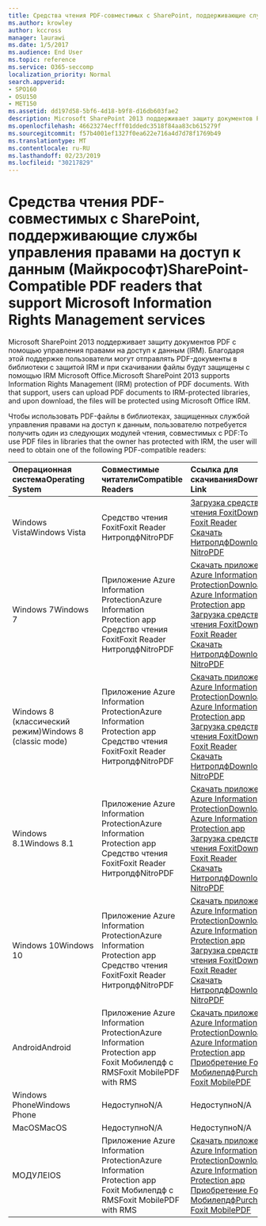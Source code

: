 ```yaml
---
title: Средства чтения PDF-совместимых с SharePoint, поддерживающие службы управления правами на доступ к данным (Майкрософт)
ms.author: krowley
author: kccross
manager: laurawi
ms.date: 1/5/2017
ms.audience: End User
ms.topic: reference
ms.service: O365-seccomp
localization_priority: Normal
search.appverid:
- SPO160
- OSU150
- MET150
ms.assetid: dd197d58-5bf6-4d18-b9f8-d16db603fae2
description: Microsoft SharePoint 2013 поддерживает защиту документов PDF с помощью управления правами на доступ к данным (IRM). Благодаря этой поддержке пользователи могут отправлять PDF-документы в библиотеки с защитой IRM и при скачивании файлы будут защищены с помощью IRM Microsoft Office.
ms.openlocfilehash: 46623274ecfff01ddedc3518f84aa83cb615279f
ms.sourcegitcommit: f57b4001ef1327f0ea622e716a4d7d78f1769b49
ms.translationtype: MT
ms.contentlocale: ru-RU
ms.lasthandoff: 02/23/2019
ms.locfileid: "30217829"
---
```

# <a name="sharepoint-compatible-pdf-readers-that-support-microsoft-information-rights-management-services"></a><span data-ttu-id="cca7b-104">Средства чтения PDF-совместимых с SharePoint, поддерживающие службы управления правами на доступ к данным (Майкрософт)</span><span class="sxs-lookup"><span data-stu-id="cca7b-104">SharePoint-Compatible PDF readers that support Microsoft Information Rights Management services</span></span>

<span data-ttu-id="cca7b-p102">Microsoft SharePoint 2013 поддерживает защиту документов PDF с помощью управления правами на доступ к данным (IRM). Благодаря этой поддержке пользователи могут отправлять PDF-документы в библиотеки с защитой IRM и при скачивании файлы будут защищены с помощью IRM Microsoft Office.</span><span class="sxs-lookup"><span data-stu-id="cca7b-p102">Microsoft SharePoint 2013 supports Information Rights Management (IRM) protection of PDF documents. With that support, users can upload PDF documents to IRM-protected libraries, and upon download, the files will be protected using Microsoft Office IRM.</span></span>
  
<span data-ttu-id="cca7b-107">Чтобы использовать PDF-файлы в библиотеках, защищенных службой управления правами на доступ к данным, пользователю потребуется получить один из следующих модулей чтения, совместимых с PDF:</span><span class="sxs-lookup"><span data-stu-id="cca7b-107">To use PDF files in libraries that the owner has protected with IRM, the user will need to obtain one of the following PDF-compatible readers:</span></span>
  
|<span data-ttu-id="cca7b-108">**Операционная система**</span><span class="sxs-lookup"><span data-stu-id="cca7b-108">**Operating System**</span></span>|<span data-ttu-id="cca7b-109">**Совместимые читатели**</span><span class="sxs-lookup"><span data-stu-id="cca7b-109">**Compatible Readers**</span></span>|<span data-ttu-id="cca7b-110">**Ссылка для скачивания**</span><span class="sxs-lookup"><span data-stu-id="cca7b-110">**Download Link**</span></span>|
|:-----|:-----|:-----|
|<span data-ttu-id="cca7b-111">Windows Vista</span><span class="sxs-lookup"><span data-stu-id="cca7b-111">Windows Vista</span></span>  <br/> |<span data-ttu-id="cca7b-112">Средство чтения Foxit</span><span class="sxs-lookup"><span data-stu-id="cca7b-112">Foxit Reader</span></span>  <br/> <span data-ttu-id="cca7b-113">Нитропдф</span><span class="sxs-lookup"><span data-stu-id="cca7b-113">NitroPDF</span></span>  <br/> |[<span data-ttu-id="cca7b-114">Загрузка средства чтения Foxit</span><span class="sxs-lookup"><span data-stu-id="cca7b-114">Download Foxit Reader</span></span>](https://go.microsoft.com/fwlink/?linkid=253210) <br/> [<span data-ttu-id="cca7b-115">Скачать Нитропдф</span><span class="sxs-lookup"><span data-stu-id="cca7b-115">Download NitroPDF</span></span>](https://www.gonitro.com/pdf-reader) <br/> |
|<span data-ttu-id="cca7b-116">Windows 7</span><span class="sxs-lookup"><span data-stu-id="cca7b-116">Windows 7</span></span>  <br/> |<span data-ttu-id="cca7b-117">Приложение Azure Information Protection</span><span class="sxs-lookup"><span data-stu-id="cca7b-117">Azure Information Protection app</span></span>  <br/> <span data-ttu-id="cca7b-118">Средство чтения Foxit</span><span class="sxs-lookup"><span data-stu-id="cca7b-118">Foxit Reader</span></span>  <br/> <span data-ttu-id="cca7b-119">Нитропдф</span><span class="sxs-lookup"><span data-stu-id="cca7b-119">NitroPDF</span></span>  <br/> |[<span data-ttu-id="cca7b-120">Скачать приложение Azure Information Protection</span><span class="sxs-lookup"><span data-stu-id="cca7b-120">Download Azure Information Protection app</span></span>](https://go.microsoft.com/fwlink/?linkid=837797) <br/> [<span data-ttu-id="cca7b-121">Загрузка средства чтения Foxit</span><span class="sxs-lookup"><span data-stu-id="cca7b-121">Download Foxit Reader</span></span>](https://go.microsoft.com/fwlink/?linkid=253210) <br/> [<span data-ttu-id="cca7b-122">Скачать Нитропдф</span><span class="sxs-lookup"><span data-stu-id="cca7b-122">Download NitroPDF</span></span>](https://www.gonitro.com/pdf-reader) <br/> |
|<span data-ttu-id="cca7b-123">Windows 8 (классический режим)</span><span class="sxs-lookup"><span data-stu-id="cca7b-123">Windows 8 (classic mode)</span></span>  <br/> |<span data-ttu-id="cca7b-124">Приложение Azure Information Protection</span><span class="sxs-lookup"><span data-stu-id="cca7b-124">Azure Information Protection app</span></span>  <br/> <span data-ttu-id="cca7b-125">Средство чтения Foxit</span><span class="sxs-lookup"><span data-stu-id="cca7b-125">Foxit Reader</span></span>  <br/> <span data-ttu-id="cca7b-126">Нитропдф</span><span class="sxs-lookup"><span data-stu-id="cca7b-126">NitroPDF</span></span>  <br/> |[<span data-ttu-id="cca7b-127">Скачать приложение Azure Information Protection</span><span class="sxs-lookup"><span data-stu-id="cca7b-127">Download Azure Information Protection app</span></span>](https://go.microsoft.com/fwlink/?linkid=837797) <br/> [<span data-ttu-id="cca7b-128">Загрузка средства чтения Foxit</span><span class="sxs-lookup"><span data-stu-id="cca7b-128">Download Foxit Reader</span></span>](https://go.microsoft.com/fwlink/?linkid=253210) <br/> [<span data-ttu-id="cca7b-129">Скачать Нитропдф</span><span class="sxs-lookup"><span data-stu-id="cca7b-129">Download NitroPDF</span></span>](https://www.gonitro.com/pdf-reader) <br/> |
|<span data-ttu-id="cca7b-130">Windows 8.1</span><span class="sxs-lookup"><span data-stu-id="cca7b-130">Windows 8.1</span></span>  <br/> |<span data-ttu-id="cca7b-131">Приложение Azure Information Protection</span><span class="sxs-lookup"><span data-stu-id="cca7b-131">Azure Information Protection app</span></span>  <br/> <span data-ttu-id="cca7b-132">Средство чтения Foxit</span><span class="sxs-lookup"><span data-stu-id="cca7b-132">Foxit Reader</span></span>  <br/> <span data-ttu-id="cca7b-133">Нитропдф</span><span class="sxs-lookup"><span data-stu-id="cca7b-133">NitroPDF</span></span>  <br/> |[<span data-ttu-id="cca7b-134">Скачать приложение Azure Information Protection</span><span class="sxs-lookup"><span data-stu-id="cca7b-134">Download Azure Information Protection app</span></span>](https://go.microsoft.com/fwlink/?linkid=837797) <br/> [<span data-ttu-id="cca7b-135">Загрузка средства чтения Foxit</span><span class="sxs-lookup"><span data-stu-id="cca7b-135">Download Foxit Reader</span></span>](https://go.microsoft.com/fwlink/?linkid=253210) <br/> [<span data-ttu-id="cca7b-136">Скачать Нитропдф</span><span class="sxs-lookup"><span data-stu-id="cca7b-136">Download NitroPDF</span></span>](https://www.gonitro.com/pdf-reader) <br/> |
|<span data-ttu-id="cca7b-137">Windows 10</span><span class="sxs-lookup"><span data-stu-id="cca7b-137">Windows 10</span></span>  <br/> |<span data-ttu-id="cca7b-138">Приложение Azure Information Protection</span><span class="sxs-lookup"><span data-stu-id="cca7b-138">Azure Information Protection app</span></span>  <br/> <span data-ttu-id="cca7b-139">Средство чтения Foxit</span><span class="sxs-lookup"><span data-stu-id="cca7b-139">Foxit Reader</span></span>  <br/> <span data-ttu-id="cca7b-140">Нитропдф</span><span class="sxs-lookup"><span data-stu-id="cca7b-140">NitroPDF</span></span>  <br/> |[<span data-ttu-id="cca7b-141">Скачать приложение Azure Information Protection</span><span class="sxs-lookup"><span data-stu-id="cca7b-141">Download Azure Information Protection app</span></span>](https://go.microsoft.com/fwlink/?linkid=837797) <br/> [<span data-ttu-id="cca7b-142">Загрузка средства чтения Foxit</span><span class="sxs-lookup"><span data-stu-id="cca7b-142">Download Foxit Reader</span></span>](https://go.microsoft.com/fwlink/?linkid=253210) <br/> [<span data-ttu-id="cca7b-143">Скачать Нитропдф</span><span class="sxs-lookup"><span data-stu-id="cca7b-143">Download NitroPDF</span></span>](https://www.gonitro.com/pdf-reader) <br/> |
|<span data-ttu-id="cca7b-144">Android</span><span class="sxs-lookup"><span data-stu-id="cca7b-144">Android</span></span>  <br/> |<span data-ttu-id="cca7b-145">Приложение Azure Information Protection</span><span class="sxs-lookup"><span data-stu-id="cca7b-145">Azure Information Protection app</span></span>  <br/> <span data-ttu-id="cca7b-146">Foxit Мобилепдф с RMS</span><span class="sxs-lookup"><span data-stu-id="cca7b-146">Foxit MobilePDF with RMS</span></span>  <br/> |[<span data-ttu-id="cca7b-147">Скачать приложение Azure Information Protection</span><span class="sxs-lookup"><span data-stu-id="cca7b-147">Download Azure Information Protection app</span></span>](https://go.microsoft.com/fwlink/?linkid=836827) <br/> [<span data-ttu-id="cca7b-148">Приобретение Foxit Мобилепдф</span><span class="sxs-lookup"><span data-stu-id="cca7b-148">Purchase Foxit MobilePDF</span></span>](https://play.google.com/store/apps/details?id=com.foxit.mobile.pdf.rms) <br/> |
|<span data-ttu-id="cca7b-149">Windows Phone</span><span class="sxs-lookup"><span data-stu-id="cca7b-149">Windows Phone</span></span>  <br/> |<span data-ttu-id="cca7b-150">Недоступно</span><span class="sxs-lookup"><span data-stu-id="cca7b-150">N/A</span></span>  <br/> |<span data-ttu-id="cca7b-151">Недоступно</span><span class="sxs-lookup"><span data-stu-id="cca7b-151">N/A</span></span>  <br/> |
|<span data-ttu-id="cca7b-152">MacOS</span><span class="sxs-lookup"><span data-stu-id="cca7b-152">MacOS</span></span>  <br/> |<span data-ttu-id="cca7b-153">Недоступно</span><span class="sxs-lookup"><span data-stu-id="cca7b-153">N/A</span></span>  <br/> |<span data-ttu-id="cca7b-154">Недоступно</span><span class="sxs-lookup"><span data-stu-id="cca7b-154">N/A</span></span>  <br/> |
|<span data-ttu-id="cca7b-155">МОДУЛЕ</span><span class="sxs-lookup"><span data-stu-id="cca7b-155">IOS</span></span>  <br/> |<span data-ttu-id="cca7b-156">Приложение Azure Information Protection</span><span class="sxs-lookup"><span data-stu-id="cca7b-156">Azure Information Protection app</span></span>  <br/> <span data-ttu-id="cca7b-157">Foxit Мобилепдф с RMS</span><span class="sxs-lookup"><span data-stu-id="cca7b-157">Foxit MobilePDF with RMS</span></span>  <br/> |[<span data-ttu-id="cca7b-158">Скачать приложение Azure Information Protection</span><span class="sxs-lookup"><span data-stu-id="cca7b-158">Download Azure Information Protection app</span></span>](https://go.microsoft.com/fwlink/?linkid=836828) <br/> [<span data-ttu-id="cca7b-159">Приобретение Foxit Мобилепдф</span><span class="sxs-lookup"><span data-stu-id="cca7b-159">Purchase Foxit MobilePDF</span></span>](https://play.google.com/store/apps/details?id=com.foxit.mobile.pdf.rms) <br/> |
   

